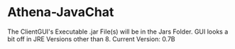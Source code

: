 # Athena-JavaChat

The ClientGUI's Executable .jar File(s) will be in the Jars Folder.
GUI looks a bit off in JRE Versions other than 8.
Current Version: 0.7B
